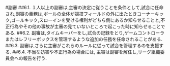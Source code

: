 #副審
##6.1.
１人以上の副審は,主審の決定に従うことを条件として,試合に任命され,副審の義務は,ボールの全体が競技フィールドの外に出たときコーナーキック,ゴールキック,スローインを受ける権利がどちら側にあるか知らせることと,不正行為やその他の事故が主審の見ていないところで起こった時に知らせることである.
##6.2.
副審は,タイムキーパーをし,試合の記録をとり,ゲームコントローラまたはレフリーボックスを管理するような追加の任務を任命されることがある.
##6.3.
副審は,さらに主審がこれらのルールに従って試合を管理するのを支援する.
##6.4.
不当な妨害や不正行為の場合には, 主審は副審を解任し,リーグ組織委員会への報告を行う.

